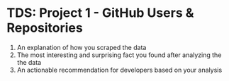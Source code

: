 # TDS: Project 1 - GitHub Users & Repositories

1. An explanation of how you scraped the data
2. The most interesting and surprising fact you found after analyzing the the data
3. An actionable recommendation for developers based on your analysis

